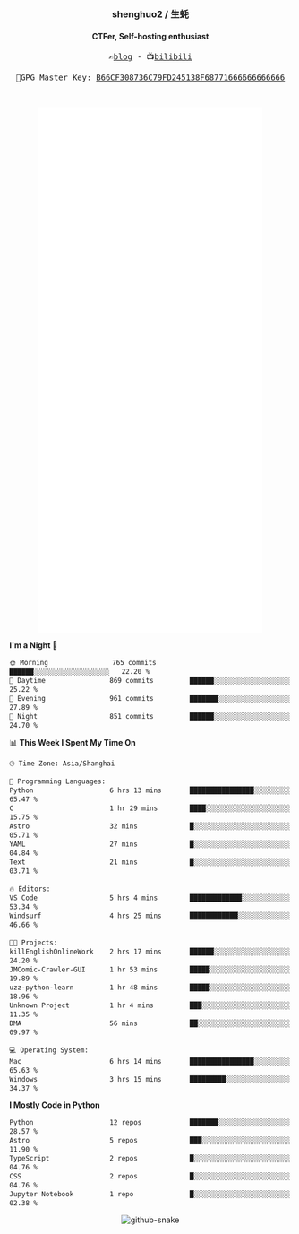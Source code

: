 <h3 align="center"> shenghuo2 / 生蚝 </h3>
<h4 align="center" >CTFer, Self-hosting enthusiast</h3>


<p align="center">
  <samp>
    ✍️<a href="https://blog.shenghuo2.top/">blog</a> -
    📺<a href="https://space.bilibili.com/85894935">bilibili</a>
  </samp>
</p>
<p align="center">
  <samp>
     🔐GPG Master Key: <a align="center" href="https://github.com/shenghuo2.gpg">B66CF308736C79FD245138F68771666666666666</a>
  </samp>
</p>
<br>
<p align="center">
  <a href="https://github.com/shenghuo2">
    <img width="400" align="top" src="https://github.com/shenghuo2/shenghuo2/blob/main/metrics.left.svg" />
  </a>
  <a href="https://github.com/shenghuo2">
    <img width="400" align="top" src="https://github.com/shenghuo2/shenghuo2/blob/main/metrics.right.svg" />
  </a>
</p>


<!--START_SECTION:waka-->
**I'm a Night 🦉** 

```text
🌞 Morning                765 commits         ██████░░░░░░░░░░░░░░░░░░░   22.20 % 
🌆 Daytime                869 commits         ██████░░░░░░░░░░░░░░░░░░░   25.22 % 
🌃 Evening                961 commits         ███████░░░░░░░░░░░░░░░░░░   27.89 % 
🌙 Night                  851 commits         ██████░░░░░░░░░░░░░░░░░░░   24.70 % 
```


📊 **This Week I Spent My Time On** 

```text
🕑︎ Time Zone: Asia/Shanghai

💬 Programming Languages: 
Python                   6 hrs 13 mins       ████████████████░░░░░░░░░   65.47 % 
C                        1 hr 29 mins        ████░░░░░░░░░░░░░░░░░░░░░   15.75 % 
Astro                    32 mins             █░░░░░░░░░░░░░░░░░░░░░░░░   05.71 % 
YAML                     27 mins             █░░░░░░░░░░░░░░░░░░░░░░░░   04.84 % 
Text                     21 mins             █░░░░░░░░░░░░░░░░░░░░░░░░   03.71 % 

🔥 Editors: 
VS Code                  5 hrs 4 mins        █████████████░░░░░░░░░░░░   53.34 % 
Windsurf                 4 hrs 25 mins       ████████████░░░░░░░░░░░░░   46.66 % 

🐱‍💻 Projects: 
killEnglishOnlineWork    2 hrs 17 mins       ██████░░░░░░░░░░░░░░░░░░░   24.20 % 
JMComic-Crawler-GUI      1 hr 53 mins        █████░░░░░░░░░░░░░░░░░░░░   19.89 % 
uzz-python-learn         1 hr 48 mins        █████░░░░░░░░░░░░░░░░░░░░   18.96 % 
Unknown Project          1 hr 4 mins         ███░░░░░░░░░░░░░░░░░░░░░░   11.35 % 
DMA                      56 mins             ██░░░░░░░░░░░░░░░░░░░░░░░   09.97 % 

💻 Operating System: 
Mac                      6 hrs 14 mins       ████████████████░░░░░░░░░   65.63 % 
Windows                  3 hrs 15 mins       █████████░░░░░░░░░░░░░░░░   34.37 % 
```

**I Mostly Code in Python** 

```text
Python                   12 repos            ███████░░░░░░░░░░░░░░░░░░   28.57 % 
Astro                    5 repos             ███░░░░░░░░░░░░░░░░░░░░░░   11.90 % 
TypeScript               2 repos             █░░░░░░░░░░░░░░░░░░░░░░░░   04.76 % 
CSS                      2 repos             █░░░░░░░░░░░░░░░░░░░░░░░░   04.76 % 
Jupyter Notebook         1 repo              █░░░░░░░░░░░░░░░░░░░░░░░░   02.38 % 
```




<!--END_SECTION:waka-->


<div align="center">
  <picture>
    <source media="(prefers-color-scheme: dark)" srcset="https://gist.githubusercontent.com/shenghuo2/bfce20b14ab0484cef03bae6e60e0b3a/raw/github-snake-dark.svg" />
    <source media="(prefers-color-scheme: light)" srcset="https://gist.githubusercontent.com/shenghuo2/bfce20b14ab0484cef03bae6e60e0b3a/raw/github-snake.svg" />
    <img alt="github-snake" src="https://gist.githubusercontent.com/shenghuo2/bfce20b14ab0484cef03bae6e60e0b3a/raw/github-snake.svg" />
  </picture>
</div>

<!--
**shenghuo2/shenghuo2** is a ✨ _special_ ✨ repository because its `README.md` (this file) appears on your GitHub profile.

Here are some ideas to get you started:

- 🔭 I’m currently working on ...
- 🌱 I’m currently learning ...
- 👯 I’m looking to collaborate on ...
- 🤔 I’m looking for help with ...
- 💬 Ask me about ...
- 📫 How to reach me: ...
- 😄 Pronouns: ...
- ⚡ Fun fact: ...
-->

